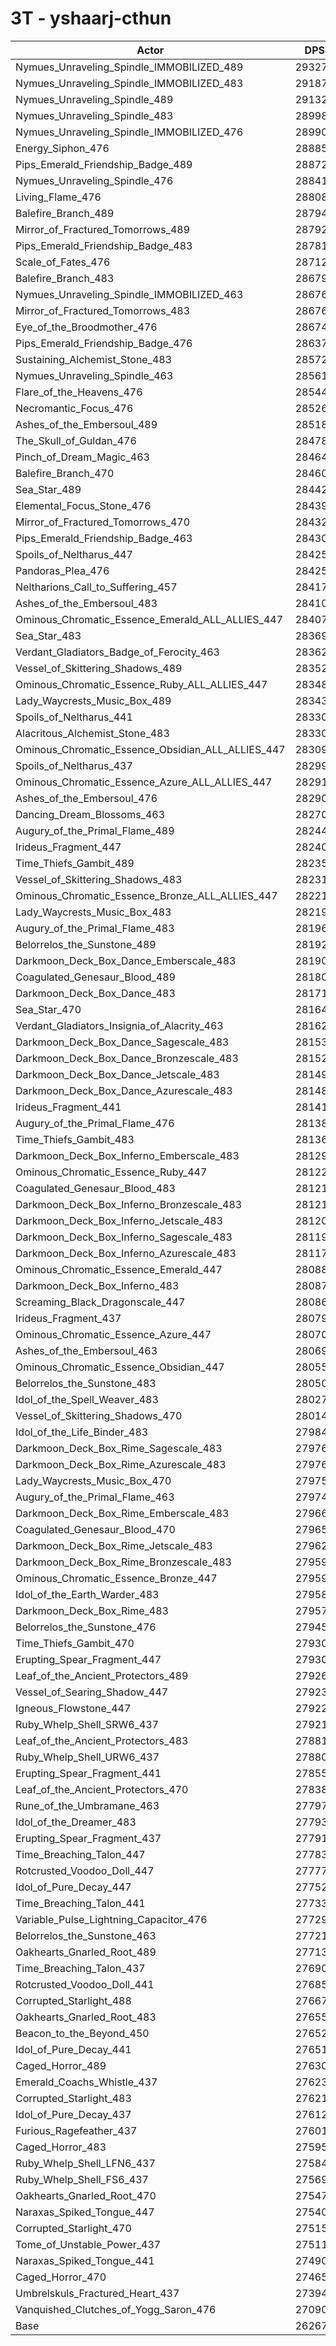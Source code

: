 # 3T - yshaarj-cthun
| Actor | DPS | Increase |
|---|:---:|:---:|
|Nymues_Unraveling_Spindle_IMMOBILIZED_489|293276|11.65%|
|Nymues_Unraveling_Spindle_IMMOBILIZED_483|291877|11.12%|
|Nymues_Unraveling_Spindle_489|291326|10.91%|
|Nymues_Unraveling_Spindle_483|289981|10.40%|
|Nymues_Unraveling_Spindle_IMMOBILIZED_476|289906|10.37%|
|Energy_Siphon_476|288853|9.97%|
|Pips_Emerald_Friendship_Badge_489|288722|9.92%|
|Nymues_Unraveling_Spindle_476|288413|9.80%|
|Living_Flame_476|288085|9.67%|
|Balefire_Branch_489|287949|9.62%|
|Mirror_of_Fractured_Tomorrows_489|287926|9.61%|
|Pips_Emerald_Friendship_Badge_483|287819|9.57%|
|Scale_of_Fates_476|287129|9.31%|
|Balefire_Branch_483|286791|9.18%|
|Nymues_Unraveling_Spindle_IMMOBILIZED_463|286768|9.17%|
|Mirror_of_Fractured_Tomorrows_483|286761|9.17%|
|Eye_of_the_Broodmother_476|286746|9.16%|
|Pips_Emerald_Friendship_Badge_476|286378|9.02%|
|Sustaining_Alchemist_Stone_483|285723|8.77%|
|Nymues_Unraveling_Spindle_463|285613|8.73%|
|Flare_of_the_Heavens_476|285441|8.67%|
|Necromantic_Focus_476|285266|8.60%|
|Ashes_of_the_Embersoul_489|285184|8.57%|
|The_Skull_of_Guldan_476|284786|8.42%|
|Pinch_of_Dream_Magic_463|284646|8.36%|
|Balefire_Branch_470|284609|8.35%|
|Sea_Star_489|284426|8.28%|
|Elemental_Focus_Stone_476|284392|8.27%|
|Mirror_of_Fractured_Tomorrows_470|284321|8.24%|
|Pips_Emerald_Friendship_Badge_463|284302|8.23%|
|Spoils_of_Neltharus_447|284258|8.22%|
|Pandoras_Plea_476|284256|8.22%|
|Neltharions_Call_to_Suffering_457|284175|8.18%|
|Ashes_of_the_Embersoul_483|284105|8.16%|
|Ominous_Chromatic_Essence_Emerald_ALL_ALLIES_447|284071|8.14%|
|Sea_Star_483|283695|8.00%|
|Verdant_Gladiators_Badge_of_Ferocity_463|283620|7.97%|
|Vessel_of_Skittering_Shadows_489|283522|7.94%|
|Ominous_Chromatic_Essence_Ruby_ALL_ALLIES_447|283485|7.92%|
|Lady_Waycrests_Music_Box_489|283431|7.90%|
|Spoils_of_Neltharus_441|283309|7.85%|
|Alacritous_Alchemist_Stone_483|283303|7.85%|
|Ominous_Chromatic_Essence_Obsidian_ALL_ALLIES_447|283098|7.77%|
|Spoils_of_Neltharus_437|282998|7.74%|
|Ominous_Chromatic_Essence_Azure_ALL_ALLIES_447|282917|7.71%|
|Ashes_of_the_Embersoul_476|282901|7.70%|
|Dancing_Dream_Blossoms_463|282703|7.62%|
|Augury_of_the_Primal_Flame_489|282446|7.53%|
|Irideus_Fragment_447|282404|7.51%|
|Time_Thiefs_Gambit_489|282352|7.49%|
|Vessel_of_Skittering_Shadows_483|282310|7.47%|
|Ominous_Chromatic_Essence_Bronze_ALL_ALLIES_447|282215|7.44%|
|Lady_Waycrests_Music_Box_483|282196|7.43%|
|Augury_of_the_Primal_Flame_483|281965|7.34%|
|Belorrelos_the_Sunstone_489|281926|7.33%|
|Darkmoon_Deck_Box_Dance_Emberscale_483|281900|7.32%|
|Coagulated_Genesaur_Blood_489|281800|7.28%|
|Darkmoon_Deck_Box_Dance_483|281716|7.25%|
|Sea_Star_470|281642|7.22%|
|Verdant_Gladiators_Insignia_of_Alacrity_463|281624|7.21%|
|Darkmoon_Deck_Box_Dance_Sagescale_483|281534|7.18%|
|Darkmoon_Deck_Box_Dance_Bronzescale_483|281521|7.17%|
|Darkmoon_Deck_Box_Dance_Jetscale_483|281495|7.16%|
|Darkmoon_Deck_Box_Dance_Azurescale_483|281483|7.16%|
|Irideus_Fragment_441|281418|7.14%|
|Augury_of_the_Primal_Flame_476|281380|7.12%|
|Time_Thiefs_Gambit_483|281364|7.11%|
|Darkmoon_Deck_Box_Inferno_Emberscale_483|281294|7.09%|
|Ominous_Chromatic_Essence_Ruby_447|281225|7.06%|
|Coagulated_Genesaur_Blood_483|281214|7.06%|
|Darkmoon_Deck_Box_Inferno_Bronzescale_483|281211|7.06%|
|Darkmoon_Deck_Box_Inferno_Jetscale_483|281205|7.05%|
|Darkmoon_Deck_Box_Inferno_Sagescale_483|281190|7.05%|
|Darkmoon_Deck_Box_Inferno_Azurescale_483|281173|7.04%|
|Ominous_Chromatic_Essence_Emerald_447|280886|6.93%|
|Darkmoon_Deck_Box_Inferno_483|280873|6.93%|
|Screaming_Black_Dragonscale_447|280861|6.92%|
|Irideus_Fragment_437|280793|6.90%|
|Ominous_Chromatic_Essence_Azure_447|280708|6.86%|
|Ashes_of_the_Embersoul_463|280692|6.86%|
|Ominous_Chromatic_Essence_Obsidian_447|280557|6.81%|
|Belorrelos_the_Sunstone_483|280502|6.79%|
|Idol_of_the_Spell_Weaver_483|280275|6.70%|
|Vessel_of_Skittering_Shadows_470|280142|6.65%|
|Idol_of_the_Life_Binder_483|279840|6.53%|
|Darkmoon_Deck_Box_Rime_Sagescale_483|279768|6.51%|
|Darkmoon_Deck_Box_Rime_Azurescale_483|279767|6.51%|
|Lady_Waycrests_Music_Box_470|279752|6.50%|
|Augury_of_the_Primal_Flame_463|279747|6.50%|
|Darkmoon_Deck_Box_Rime_Emberscale_483|279666|6.47%|
|Coagulated_Genesaur_Blood_470|279657|6.46%|
|Darkmoon_Deck_Box_Rime_Jetscale_483|279629|6.45%|
|Darkmoon_Deck_Box_Rime_Bronzescale_483|279597|6.44%|
|Ominous_Chromatic_Essence_Bronze_447|279592|6.44%|
|Idol_of_the_Earth_Warder_483|279587|6.44%|
|Darkmoon_Deck_Box_Rime_483|279576|6.43%|
|Belorrelos_the_Sunstone_476|279451|6.39%|
|Time_Thiefs_Gambit_470|279304|6.33%|
|Erupting_Spear_Fragment_447|279303|6.33%|
|Leaf_of_the_Ancient_Protectors_489|279264|6.31%|
|Vessel_of_Searing_Shadow_447|279234|6.30%|
|Igneous_Flowstone_447|279224|6.30%|
|Ruby_Whelp_Shell_SRW6_437|279212|6.30%|
|Leaf_of_the_Ancient_Protectors_483|278819|6.15%|
|Ruby_Whelp_Shell_URW6_437|278801|6.14%|
|Erupting_Spear_Fragment_441|278554|6.04%|
|Leaf_of_the_Ancient_Protectors_470|278382|5.98%|
|Rune_of_the_Umbramane_463|277975|5.82%|
|Idol_of_the_Dreamer_483|277931|5.81%|
|Erupting_Spear_Fragment_437|277911|5.80%|
|Time_Breaching_Talon_447|277837|5.77%|
|Rotcrusted_Voodoo_Doll_447|277774|5.75%|
|Idol_of_Pure_Decay_447|277524|5.65%|
|Time_Breaching_Talon_441|277332|5.58%|
|Variable_Pulse_Lightning_Capacitor_476|277295|5.57%|
|Belorrelos_the_Sunstone_463|277214|5.53%|
|Oakhearts_Gnarled_Root_489|277130|5.50%|
|Time_Breaching_Talon_437|276909|5.42%|
|Rotcrusted_Voodoo_Doll_441|276853|5.40%|
|Corrupted_Starlight_488|276671|5.33%|
|Oakhearts_Gnarled_Root_483|276555|5.28%|
|Beacon_to_the_Beyond_450|276526|5.27%|
|Idol_of_Pure_Decay_441|276512|5.27%|
|Caged_Horror_489|276300|5.19%|
|Emerald_Coachs_Whistle_437|276236|5.16%|
|Corrupted_Starlight_483|276216|5.15%|
|Idol_of_Pure_Decay_437|276123|5.12%|
|Furious_Ragefeather_437|276010|5.08%|
|Caged_Horror_483|275952|5.05%|
|Ruby_Whelp_Shell_LFN6_437|275843|5.01%|
|Ruby_Whelp_Shell_FS6_437|275694|4.96%|
|Oakhearts_Gnarled_Root_470|275470|4.87%|
|Naraxas_Spiked_Tongue_447|275409|4.85%|
|Corrupted_Starlight_470|275159|4.75%|
|Tome_of_Unstable_Power_437|275115|4.74%|
|Naraxas_Spiked_Tongue_441|274905|4.66%|
|Caged_Horror_470|274657|4.56%|
|Umbrelskuls_Fractured_Heart_437|273940|4.29%|
|Vanquished_Clutches_of_Yogg_Saron_476|270906|3.13%|
|Base|262676|0.00%|
